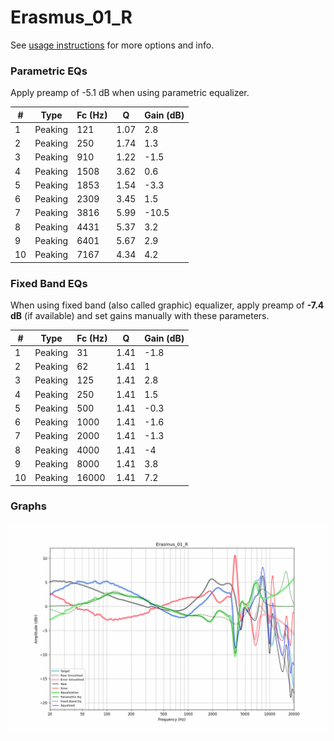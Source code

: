 # Erasmus_01_R
See [usage instructions](https://github.com/jaakkopasanen/AutoEq#usage) for more options and info.

### Parametric EQs
Apply preamp of -5.1 dB when using parametric equalizer.

|   # | Type    |   Fc (Hz) |    Q |   Gain (dB) |
|-----|---------|-----------|------|-------------|
|   1 | Peaking |       121 | 1.07 |         2.8 |
|   2 | Peaking |       250 | 1.74 |         1.3 |
|   3 | Peaking |       910 | 1.22 |        -1.5 |
|   4 | Peaking |      1508 | 3.62 |         0.6 |
|   5 | Peaking |      1853 | 1.54 |        -3.3 |
|   6 | Peaking |      2309 | 3.45 |         1.5 |
|   7 | Peaking |      3816 | 5.99 |       -10.5 |
|   8 | Peaking |      4431 | 5.37 |         3.2 |
|   9 | Peaking |      6401 | 5.67 |         2.9 |
|  10 | Peaking |      7167 | 4.34 |         4.2 |

### Fixed Band EQs
When using fixed band (also called graphic) equalizer, apply preamp of **-7.4 dB** (if available) and set gains manually with these parameters.

|   # | Type    |   Fc (Hz) |    Q |   Gain (dB) |
|-----|---------|-----------|------|-------------|
|   1 | Peaking |        31 | 1.41 |        -1.8 |
|   2 | Peaking |        62 | 1.41 |         1   |
|   3 | Peaking |       125 | 1.41 |         2.8 |
|   4 | Peaking |       250 | 1.41 |         1.5 |
|   5 | Peaking |       500 | 1.41 |        -0.3 |
|   6 | Peaking |      1000 | 1.41 |        -1.6 |
|   7 | Peaking |      2000 | 1.41 |        -1.3 |
|   8 | Peaking |      4000 | 1.41 |        -4   |
|   9 | Peaking |      8000 | 1.41 |         3.8 |
|  10 | Peaking |     16000 | 1.41 |         7.2 |

### Graphs
![](./Erasmus_01_R.png)
